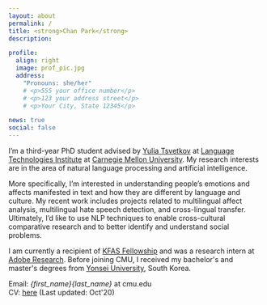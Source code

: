```yaml
---
layout: about
permalink: /
title: <strong>Chan Park</strong>
description: 

profile:
  align: right
  image: prof_pic.jpg
  address: 
    "Pronouns: she/her"
    # <p>555 your office number</p>
    # <p>123 your address street</p>
    # <p>Your City, State 12345</p>

news: true
social: false
---
```


I’m a third-year PhD student advised by [Yulia Tsvetkov](https://www.cs.cmu.edu/~ytsvetko/) at [Language Technologies Institute](https://www.lti.cs.cmu.edu) at [Carnegie Mellon University](https://www.cmu.edu). My research interests are in the area of natural language processing and artificial intelligence. 

More specifically, I’m interested in understanding people’s emotions and affects manifested in text and how they are different by language and culture. My recent work includes projects related to multilingual affect analysis, multilingual hate speech detection, and cross-lingual transfer. Ultimately, I’d like to use NLP techniques to enable cross-cultural comparative research and to better identify and understand social problems.

I am currently a recipient of [KFAS Fellowship](http://kfas.or.kr/?pCulture=en) and was a research intern at [Adobe Research](https://research.adobe.com). 
Before joining CMU, I received my bachelor's and master's degrees from [Yonsei University](https://www.yonsei.ac.kr/en_sc/), South Korea. 

Email: *{first_name}{last_name}* at cmu.edu  
CV: [here](https://chan0park.github.io/assets/CV_Chan_Park.pdf) (Last updated: Oct'20)